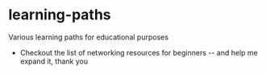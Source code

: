 # learning-paths
Various learning paths for educational purposes

* Checkout the list of networking resources for beginners -- and help me expand it, thank you
